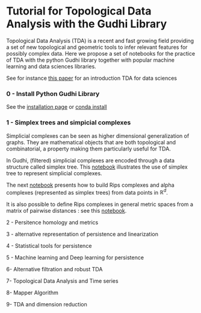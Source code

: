 
# Tutorial for Topological Data Analysis with the Gudhi Library

Topological Data Analysis (TDA) is a recent and fast growing  field providing a set of new topological and geometric tools to infer relevant features for possibly complex data. Here we propose a set of notebooks for the practice of TDA with the python Gudhi library together with popular machine learning and data sciences libraries.


See for instance [this paper](https://arxiv.org/abs/1710.04019) for an introduction TDA for data sciences

### 0 - Install Python Gudhi Library  

See the [installation page](http://gudhi.gforge.inria.fr/python/latest/installation.html) or [conda install](https://anaconda.org/conda-forge/gudhi)

### 1 - Simplex trees and simpicial complexes

Simplicial complexes can be seen as higher dimensional generalization of graphs. They are mathematical objects that are both topological and combinatorial, a property making them particularly useful for TDA.

In Gudhi, (filtered) simplicial complexes are encoded through a data structure called simplex tree. This [notebook](Tuto-GUDHI-simplex-Trees.ipynb) illustrates the use of simplex tree to represent simplicial complexes.

The next [notebook](Tuto-GUDHI-simplicial-complexes-from-data-points.ipynb) presents how to build Rips complexes and alpha complexes (represented as simplex trees) from data points in $\mathbb R^d$. 

It is also possible to define Rips complexes in general metric spaces from a matrix of pairwise distances : see this [notebook](Tuto-GUDHI-simplicial-complexes-from-distance-matrix.ipynb).

2 - Persitence homology and metrics


3 - alternative representation of persistence and linearization


4 - Statistical tools for persistence


5 - Machine learning and Deep learning for persistence


6- Alternative filtration and robust TDA


7- Topological Data Analysis and Time series


8- Mapper Algorithm


9- TDA and dimension reduction
